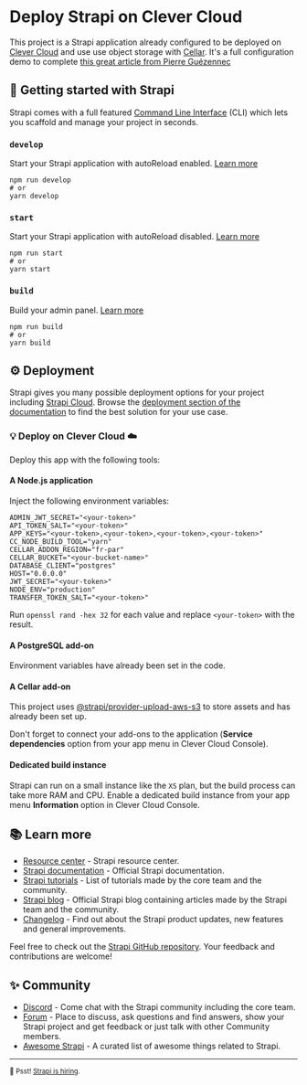# Deploy Strapi on Clever Cloud


This project is a Strapi application already configured to be deployed on [Clever Cloud](https://www.clever-cloud.com) and use use object storage with [Cellar](https://developers.clever-cloud.com/doc/addons/cellar/). It's a full configuration demo to complete [this great article from Pierre Guézennec](https://www.camino.dev/blog/deployer-cms-strapi-clever-cloud)

## 🚀 Getting started with Strapi

Strapi comes with a full featured [Command Line Interface](https://docs.strapi.io/dev-docs/cli) (CLI) which lets you scaffold and manage your project in seconds.

### `develop`

Start your Strapi application with autoReload enabled. [Learn more](https://docs.strapi.io/dev-docs/cli#strapi-develop)

```
npm run develop
# or
yarn develop
```

### `start`

Start your Strapi application with autoReload disabled. [Learn more](https://docs.strapi.io/dev-docs/cli#strapi-start)

```
npm run start
# or
yarn start
```

### `build`

Build your admin panel. [Learn more](https://docs.strapi.io/dev-docs/cli#strapi-build)

```
npm run build
# or
yarn build
```

## ⚙️ Deployment

Strapi gives you many possible deployment options for your project including [Strapi Cloud](https://cloud.strapi.io). Browse the [deployment section of the documentation](https://docs.strapi.io/dev-docs/deployment) to find the best solution for your use case.

### 💡 Deploy on Clever Cloud ☁️

Deploy this app with the following tools:

#### A Node.js application

Inject the following environment variables:

```bas
ADMIN_JWT_SECRET="<your-token>"
API_TOKEN_SALT="<your-token>"
APP_KEYS="<your-token>,<your-token>,<your-token>,<your-token>"
CC_NODE_BUILD_TOOL="yarn"
CELLAR_ADDON_REGION="fr-par"
CELLAR_BUCKET="<your-bucket-name>"
DATABASE_CLIENT="postgres"
HOST="0.0.0.0"
JWT_SECRET="<your-token>"
NODE_ENV="production"
TRANSFER_TOKEN_SALT="<your-token>"
```

Run `openssl rand -hex 32` for each value and replace `<your-token>` with the result.

#### A PostgreSQL add-on

Environment variables have already been set in the code.

#### A Cellar add-on

This project uses [@strapi/provider-upload-aws-s3](https://www.npmjs.com/package/@strapi/provider-upload-aws-s3) to store assets and has already been set up.

Don't forget to connect your add-ons to the application (**Service dependencies** option from your app menu in Clever Cloud Console).

#### Dedicated build instance

Strapi can run on a small instance like the `XS` plan, but the build process can take more RAM and CPU. Enable a dedicated build instance from your app menu **Information** option in Clever Cloud Console.

## 📚 Learn more

- [Resource center](https://strapi.io/resource-center) - Strapi resource center.
- [Strapi documentation](https://docs.strapi.io) - Official Strapi documentation.
- [Strapi tutorials](https://strapi.io/tutorials) - List of tutorials made by the core team and the community.
- [Strapi blog](https://strapi.io/blog) - Official Strapi blog containing articles made by the Strapi team and the community.
- [Changelog](https://strapi.io/changelog) - Find out about the Strapi product updates, new features and general improvements.

Feel free to check out the [Strapi GitHub repository](https://github.com/strapi/strapi). Your feedback and contributions are welcome!

## ✨ Community

- [Discord](https://discord.strapi.io) - Come chat with the Strapi community including the core team.
- [Forum](https://forum.strapi.io/) - Place to discuss, ask questions and find answers, show your Strapi project and get feedback or just talk with other Community members.
- [Awesome Strapi](https://github.com/strapi/awesome-strapi) - A curated list of awesome things related to Strapi.

---

<sub>🤫 Psst! [Strapi is hiring](https://strapi.io/careers).</sub>
